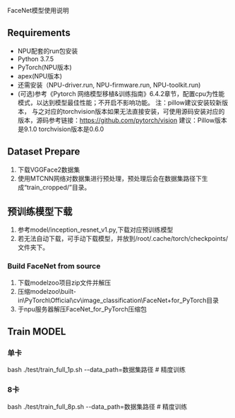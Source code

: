 FaceNet模型使用说明

## Requirements
* NPU配套的run包安装
* Python 3.7.5
* PyTorch(NPU版本)
* apex(NPU版本)
* 还需安装（NPU-driver.run, NPU-firmware.run, NPU-toolkit.run)
* (可选)参考《Pytorch 网络模型移植&训练指南》6.4.2章节，配置cpu为性能模式，以达到模型最佳性能；不开启不影响功能。
注：pillow建议安装较新版本， 与之对应的torchvision版本如果无法直接安装，可使用源码安装对应的版本，源码参考链接：https://github.com/pytorch/vision 
建议：Pillow版本是9.1.0 torchvision版本是0.6.0

## Dataset Prepare
1. 下载VGGFace2数据集
2. 使用MTCNN网络对数据集进行预处理，预处理后会在数据集路径下生成“train_cropped/”目录。

## 预训练模型下载
1. 参考model/inception_resnet_v1.py,下载对应预训练模型
2. 若无法自动下载，可手动下载模型，并放到/root/.cache/torch/checkpoints/文件夹下。


### Build FaceNet from source
1. 下载modelzoo项目zip文件并解压
2. 压缩modelzoo\built-in\PyTorch\Official\cv\image_classification\FaceNet+for_PyTorch目录
3. 于npu服务器解压FaceNet_for_PyTorch压缩包


## Train MODEL

### 单卡
bash ./test/train_full_1p.sh  --data_path=数据集路径                    # 精度训练

### 8卡
bash ./test/train_full_8p.sh  --data_path=数据集路径                    # 精度训练